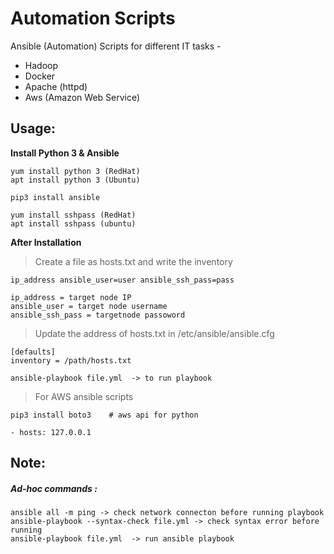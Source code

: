 # Automation Scripts
Ansible (Automation) Scripts for different IT tasks -

 * Hadoop
 * Docker
 * Apache (httpd)
 * Aws (Amazon Web Service)
 


## Usage:

__Install Python 3 & Ansible__ 
	
	yum install python 3 (RedHat)
	apt install python 3 (Ubuntu)

	pip3 install ansible 
	
	yum install sshpass (RedHat)
	apt install sshpass (ubuntu)
	
__After Installation__
	
	
> Create a file as hosts.txt and write the inventory
	
	ip_address ansible_user=user ansible_ssh_pass=pass
	
	ip_address = target node IP
	ansible_user = target node username
	ansible_ssh_pass = targetnode passoword

> Update the address of hosts.txt in /etc/ansible/ansible.cfg
		
	[defaults]
	inventory = /path/hosts.txt
	
	ansible-playbook file.yml  -> to run playbook
	
> For AWS ansible scripts

	pip3 install boto3    # aws api for python 
	
	- hosts: 127.0.0.1   
 
## Note:

##### Ad-hoc commands :

	ansible all -m ping -> check network connecton before running playbook
	ansible-playbook --syntax-check file.yml -> check syntax error before running 
	ansible-playbook file.yml  -> run ansible playbook 	
	

